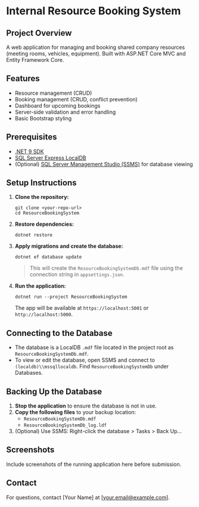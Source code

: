# Internal Resource Booking System

## Project Overview
A web application for managing and booking shared company resources (meeting rooms, vehicles, equipment). Built with ASP.NET Core MVC and Entity Framework Core.

## Features
- Resource management (CRUD)
- Booking management (CRUD, conflict prevention)
- Dashboard for upcoming bookings
- Server-side validation and error handling
- Basic Bootstrap styling

## Prerequisites
- [.NET 9 SDK](https://dotnet.microsoft.com/en-us/download/dotnet/9.0)
- [SQL Server Express LocalDB](https://docs.microsoft.com/en-us/sql/database-engine/configure-windows/sql-server-express-localdb)
- (Optional) [SQL Server Management Studio (SSMS)](https://aka.ms/ssms) for database viewing

## Setup Instructions
1. **Clone the repository:**
   ```
   git clone <your-repo-url>
   cd ResourceBookingSystem
   ```
2. **Restore dependencies:**
   ```
   dotnet restore
   ```
3. **Apply migrations and create the database:**
   ```
   dotnet ef database update
   ```
   > This will create the `ResourceBookingSystemDb.mdf` file using the connection string in `appsettings.json`.

4. **Run the application:**
   ```
   dotnet run --project ResourceBookingSystem
   ```
   The app will be available at `https://localhost:5001` or `http://localhost:5000`.

## Connecting to the Database
- The database is a LocalDB `.mdf` file located in the project root as `ResourceBookingSystemDb.mdf`.
- To view or edit the database, open SSMS and connect to `(localdb)\\mssqllocaldb`. Find `ResourceBookingSystemDb` under Databases.

## Backing Up the Database
1. **Stop the application** to ensure the database is not in use.
2. **Copy the following files** to your backup location:
   - `ResourceBookingSystemDb.mdf`
   - `ResourceBookingSystemDb_log.ldf`
3. (Optional) Use SSMS: Right-click the database > Tasks > Back Up...

## Screenshots
Include screenshots of the running application here before submission.

## Contact
For questions, contact [Your Name] at [your.email@example.com]. 